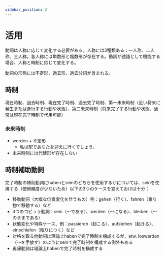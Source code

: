 ```yaml
---
sidebar_position: 2
---
```


# 活用

動詞は人称に応じて変化する必要がある。人称には3種類ある：一人称、二人称、三人称。各人称には単数形と複数形が存在する。動詞が述語として機能する場合、人称と時制に応じて変化する。

動詞の形態には不定形、過去形、過去分詞が含まれる。

## 時制

現在時制、過去時制、現在完了時制、過去完了時制、第一未来時制（近い将来に発生または進行する行動や状態）、第二未来時制（将来完了する行動や状態、通常は現在完了時制で代用可能）

### 未来時制

* werden + 不定形
  * 私は駅であなたを迎えに行くでしょう。
* 未来時制には代替形が存在しない

## 時制補助動詞

完了時制の補助動詞にhabenとseinのどちらを使用するかについては、seinを使用する（使用頻度が少ないため）以下の3つのケースを覚えておけば十分：

- 移動動詞（大幅な位置変化を伴うもの）例：gehen（行く）、fahren（乗り物で移動する）など
- 3つのコピュラ動詞：sein（～である）、werden（～になる）、bleiben（～のままである）
- 状態変化や特殊ケース、例：passieren（起こる）、aufstehen（起きる）、einschlafen（眠りにつく）など
- 対格を取る他動詞は理論上habenで完了時制を構成するが、etw. loswerden（～を手放す）のようにseinで完了時制を構成する例外もある
- 再帰動詞は理論上habenで完了時制を構成する